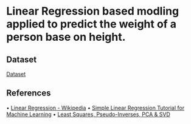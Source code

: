 # Linear Regression based modling applied to predict the weight of a person base on height.

## Dataset

[Dataset](https://www.kaggle.com/yersever/500-person-gender-height-weight-bodymassindex/version/2)

## References

•	[Linear Regression - Wikipedia](https://en.wikipedia.org/wiki/Linear_regression)
•	[Simple Linear Regression Tutorial for Machine Learning](http://machinelearningmastery.com/simple-linear-regression-tutorial-for-machine-learning)
•	[Least Squares, Pseudo-Inverses, PCA & SVD](http://www.sci.utah.edu/~gerig/CS6640-F2012/Materials/pseudoinverse-cis61009sl10.pdf)
